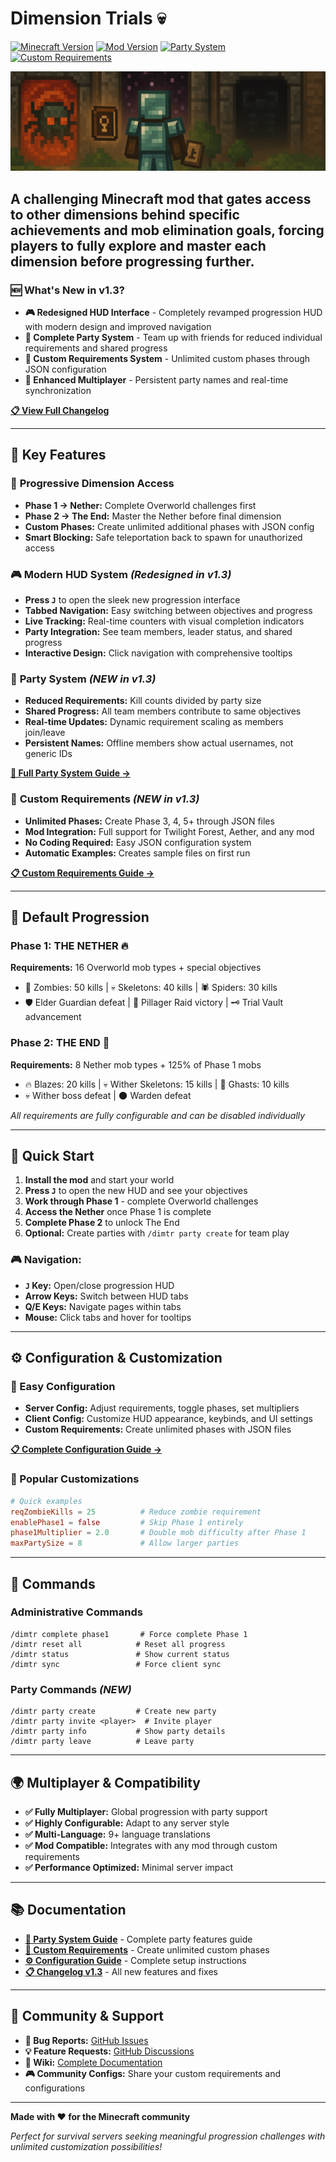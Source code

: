 # Dimension Trials 💀

[![Minecraft Version](https://img.shields.io/badge/Minecraft-1.21.1-green.svg)](https://www.minecraft.net/)
[![Mod Version](https://img.shields.io/badge/Version-1.3-blue.svg)]()
[![Party System](https://img.shields.io/badge/NEW-Party%20System-brightgreen.svg)]()
[![Custom Requirements](https://img.shields.io/badge/NEW-Custom%20Requirements-orange.svg)]()

![HUD Preview](https://github.com/II-mirai-II/Dimension-Trials/blob/main/img_1.png?raw=true)

## **A challenging Minecraft mod that gates access to other dimensions behind specific achievements and mob elimination goals, forcing players to fully explore and master each dimension before progressing further.**

### 🆕 **What's New in v1.3?**
- **🎮 Redesigned HUD Interface** - Completely revamped progression HUD with modern design and improved navigation
- **👥 Complete Party System** - Team up with friends for reduced individual requirements and shared progress
- **🎨 Custom Requirements System** - Unlimited custom phases through JSON configuration
- **🔧 Enhanced Multiplayer** - Persistent party names and real-time synchronization

**[📋 View Full Changelog](Changelog%20v1.3.md)**

---

## 🌟 **Key Features**

### 🚪 **Progressive Dimension Access**
- **Phase 1 → Nether:** Complete Overworld challenges first
- **Phase 2 → The End:** Master the Nether before final dimension
- **Custom Phases:** Create unlimited additional phases with JSON config
- **Smart Blocking:** Safe teleportation back to spawn for unauthorized access

### 🎮 **Modern HUD System** *(Redesigned in v1.3)*
- **Press `J`** to open the sleek new progression interface
- **Tabbed Navigation:** Easy switching between objectives and progress
- **Live Tracking:** Real-time counters with visual completion indicators
- **Party Integration:** See team members, leader status, and shared progress
- **Interactive Design:** Click navigation with comprehensive tooltips

### 👥 **Party System** *(NEW in v1.3)*
- **Reduced Requirements:** Kill counts divided by party size
- **Shared Progress:** All team members contribute to same objectives
- **Real-time Updates:** Dynamic requirement scaling as members join/leave
- **Persistent Names:** Offline members show actual usernames, not generic IDs

**[📖 Full Party System Guide →](PARTY_SYSTEM.md)**

### 🎨 **Custom Requirements** *(NEW in v1.3)*
- **Unlimited Phases:** Create Phase 3, 4, 5+ through JSON files
- **Mod Integration:** Full support for Twilight Forest, Aether, and any mod
- **No Coding Required:** Easy JSON configuration system
- **Automatic Examples:** Creates sample files on first run

**[📋 Custom Requirements Guide →](CUSTOM_REQUIREMENTS.md)**

---

## 🎯 **Default Progression**

### **Phase 1: THE NETHER** 🔥
**Requirements:** 16 Overworld mob types + special objectives
- 🧟 Zombies: 50 kills | 💀 Skeletons: 40 kills | 🕷 Spiders: 30 kills
- 🛡 Elder Guardian defeat | 🏴 Pillager Raid victory | 🗝 Trial Vault advancement

### **Phase 2: THE END** 🌌  
**Requirements:** 8 Nether mob types + 125% of Phase 1 mobs
- 🔥 Blazes: 20 kills | 💀 Wither Skeletons: 15 kills | 👻 Ghasts: 10 kills
- 💀 Wither boss defeat | 🌑 Warden defeat

*All requirements are fully configurable and can be disabled individually*

---

## 🚀 **Quick Start**

1. **Install the mod** and start your world
2. **Press `J`** to open the new HUD and see your objectives
3. **Work through Phase 1** - complete Overworld challenges
4. **Access the Nether** once Phase 1 is complete
5. **Complete Phase 2** to unlock The End
6. **Optional:** Create parties with `/dimtr party create` for team play

### 🎮 **Navigation:**
- **`J` Key:** Open/close progression HUD
- **Arrow Keys:** Switch between HUD tabs
- **Q/E Keys:** Navigate pages within tabs
- **Mouse:** Click tabs and hover for tooltips

---

## ⚙️ **Configuration & Customization**

### **📁 Easy Configuration**
- **Server Config:** Adjust requirements, toggle phases, set multipliers
- **Client Config:** Customize HUD appearance, keybinds, and UI settings
- **Custom Requirements:** Create unlimited phases with JSON files

**[📋 Complete Configuration Guide →](CONFIGURATION.md)**

### **🎨 Popular Customizations**
```toml
# Quick examples
reqZombieKills = 25          # Reduce zombie requirement
enablePhase1 = false         # Skip Phase 1 entirely
phase1Multiplier = 2.0       # Double mob difficulty after Phase 1
maxPartySize = 8             # Allow larger parties
```

---

## 🔧 **Commands**

### **Administrative Commands**
```
/dimtr complete phase1       # Force complete Phase 1
/dimtr reset all            # Reset all progress  
/dimtr status               # Show current status
/dimtr sync                 # Force client sync
```

### **Party Commands** *(NEW)*
```
/dimtr party create         # Create new party
/dimtr party invite <player>  # Invite player
/dimtr party info           # Show party details
/dimtr party leave          # Leave party
```

---

## 🌍 **Multiplayer & Compatibility**

- **✅ Fully Multiplayer:** Global progression with party support
- **✅ Highly Configurable:** Adapt to any server style
- **✅ Multi-Language:** 9+ language translations
- **✅ Mod Compatible:** Integrates with any mod through custom requirements
- **✅ Performance Optimized:** Minimal server impact

---

## 📚 **Documentation**

- **[👥 Party System Guide](PARTY_SYSTEM.md)** - Complete party features guide
- **[🎨 Custom Requirements](CUSTOM_REQUIREMENTS.md)** - Create unlimited custom phases
- **[⚙️ Configuration Guide](CONFIGURATION.md)** - Complete setup instructions
- **[📋 Changelog v1.3](Changelog%20v1.3.md)** - All new features and fixes

---

## 🤝 **Community & Support**

- **🐛 Bug Reports:** [GitHub Issues](https://github.com/II-mirai-II/Dimension-Trials/issues)
- **💡 Feature Requests:** [GitHub Discussions](https://github.com/II-mirai-II/Dimension-Trials/discussions)
- **📖 Wiki:** [Complete Documentation](https://github.com/II-mirai-II/Dimension-Trials/wiki)
- **🎮 Community Configs:** Share your custom requirements and configurations

---

**Made with ❤️ for the Minecraft community**

*Perfect for survival servers seeking meaningful progression challenges with unlimited customization possibilities!*